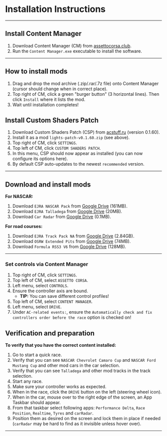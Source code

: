 # Installation Instructions

---

## Install Content Manager
1. Download Content Manager (CM) from [assettocorsa.club](https://acstuff.ru/app/latest.zip).
2. Run the `Content Manager.exe` executable to install the software.

---

## How to install mods
1. Drag and drop the mod archive (.zip/.rar/.7z file) onto Content Manager (cursor should change when in correct place).
2. Top right of CM, click a green "burger button" (3 horizontal lines). Then click `Install` where it lists the mod.
3. Wait until installation completes!


## Install Custom Shaders Patch
1. Download Custom Shaders Patch (CSP) from [acstuff.ru](https://acstuff.ru/patch/?get=0.1.60) (version 0.1.60).
2. Install it as a mod `lights-patch-v0.1.60.zip` (see above).
3. Top right of CM, click `SETTINGS`.
4. Top left of CM, click `CUSTOM SHADERS PATCH`.
5. In this menu, CSP should now appear as installed (you can now configure its options here).
6. By default CSP auto-updates to the newest `recommended` version.

---

## Download and install mods
__For NASCAR:__
1. Download `EJRA NASCAR Pack` from [Google Drive](https://drive.google.com/file/d/1V9PyZGIiGlIlUHpNCIUGr2aki5FRW1pe/view?usp=sharing) (161MB).
2. Download `EJRA Talladega` from [Google Drive](https://drive.google.com/file/d/1xn7VehnWmTNBNoSvgv3MQLXI1B9MRAqx/view?usp=sharing) (20MB).
3. Download `Car Radar` from [Google Drive](https://drive.google.com/file/d/1WIuSABrA-mefJI1GfibTMYnT4QwM6N7O/view?usp=sharing) (0.1MB).

__For road courses:__
1. Download `EJRA Track Pack NA` from [Google Drive](https://drive.google.com/file/d/1n1387DfT3fJF23fq9dG5EqQmCa9liY86/view?usp=sharing) (2.84GB).
2. Download `OSRW Extended Pits` from [Google Drive](https://drive.google.com/file/d/1m5lsExdaKg1vezcCIeCUqYJncfS9szfY/view?usp=sharing) (74MB).
3. Download `Formula RSS3 V6` from [Google Drive](https://drive.google.com/file/d/11FLQ9ZMcFR1qyoIDXRCeZBfghkk1q-eD/view?usp=sharing) (128MB).

---

### Set controls via Content Manager
1. Top right of CM, click `SETTINGS`.
2. Top left of CM, select `ASSETTO CORSA`.
2. Left menu, select `CONTROLS`.
3. Ensure the controller axis are bound.
    - **TIP:** You can save different control profiles!
4. Top left of CM, select `CONTENT MANAGER`.
5. Left menu, select `DRIVE`.
6. Under `AC-related events:`, ensure the `Automatically check and fix controllers order before the race` option is checked on!

## Verification and preparation
__To verify that you have the correct content installed:__
1. Go to start a quick race.
2. Verify that you can see `NASCAR Chevrolet Camaro Cup` and `NASCAR Ford Mustang Cup` and other mod cars in the car selection.
3. Verify that you can see `Talladega` and other mod tracks in the track selection.
4. Start any race.
5. Make sure your controller works as expected.
6. When in the race, click the `DRIVE` button on the left (steering wheel icon).
7. When in the car, mouse over to the right edge of the screen, an App Taskbar should appear.
8. From that taskbar select following apps: `Performance Delta`, `Race Position`, `Realtime`, `Tyres` and `carRadar`.
9. Position them as desired on the screen and lock them in place if needed (`carRadar` may be hard to find as it invisible unless hover over).

---
